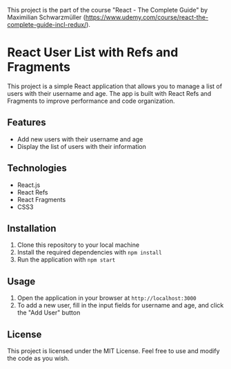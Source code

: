 This project is the part of the course "React - The Complete Guide" by Maximilian Schwarzmüller (https://www.udemy.com/course/react-the-complete-guide-incl-redux/).

# React User List with Refs and Fragments

This project is a simple React application that allows you to manage a list of users with their username and age. The app is built with React Refs and Fragments to improve performance and code organization.

## Features

- Add new users with their username and age
- Display the list of users with their information

## Technologies

- React.js
- React Refs
- React Fragments
- CSS3

## Installation

1. Clone this repository to your local machine
2. Install the required dependencies with `npm install`
3. Run the application with `npm start`

## Usage

1. Open the application in your browser at `http://localhost:3000`
2. To add a new user, fill in the input fields for username and age, and click the "Add User" button

## License

This project is licensed under the MIT License. Feel free to use and modify the code as you wish.